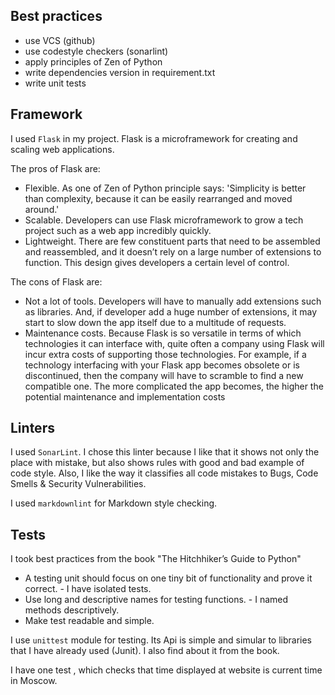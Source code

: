 ## Best practices

- use VCS (github)
- use codestyle checkers (sonarlint)
- apply principles of Zen of Python
- write dependencies version in requirement.txt
- write unit tests

## Framework

I used `Flask` in my project. Flask is a microframework for creating and scaling web applications.

The pros of Flask are:

- Flexible. As one of Zen of Python principle says: 'Simplicity is better than complexity, because it can be easily
  rearranged and moved around.'
- Scalable. Developers can use Flask microframework to grow a tech project such as a web app incredibly quickly.
- Lightweight. There are few constituent parts that need to be assembled and reassembled, and it doesn’t rely on a large
  number of extensions to function. This design gives developers a certain level of control.

The cons of Flask are:

- Not a lot of tools. Developers will have to manually add extensions such as libraries. And, if developer add a huge
  number of extensions, it may start to slow down the app itself due to a multitude of requests.
- Maintenance costs. Because Flask is so versatile in terms of which technologies it can interface with, quite often a
  company using Flask will incur extra costs of supporting those technologies. For example, if a technology interfacing
  with your Flask app becomes obsolete or is discontinued, then the company will have to scramble to find a new
  compatible one. The more complicated the app becomes, the higher the potential maintenance and implementation costs

## Linters

I used `SonarLint`. I chose this linter because I like that it shows not only the place with mistake,
but also shows rules with good and bad example of code style. Also, I like the way it classifies all code mistakes to
Bugs, Code Smells & Security Vulnerabilities.

I used `markdownlint` for Markdown style checking.

## Tests

I took best practices from the book "The Hitchhiker’s Guide to Python"

- A testing unit should focus on one tiny bit of functionality and prove it correct. - I have isolated tests.
- Use long and descriptive names for testing functions. - I named methods descriptively.
- Make test readable and simple.

I use `unittest` module for testing. Its Api is simple and simular to libraries that I have already used (Junit). I also
find about it from the book.

I have one test , which checks that time displayed at website is current time in Moscow.
